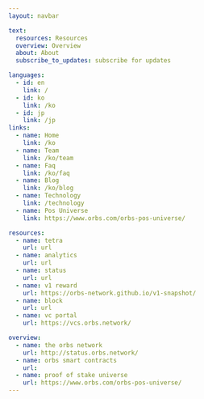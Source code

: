```yaml
---
layout: navbar

text:
  resources: Resources
  overview: Overview
  about: About
  subscribe_to_updates: subscribe for updates

languages:
  - id: en
    link: /
  - id: ko
    link: /ko
  - id: jp
    link: /jp
links:
  - name: Home
    link: /ko
  - name: Team
    link: /ko/team
  - name: Faq
    link: /ko/faq
  - name: Blog
    link: /ko/blog
  - name: Technology
    link: /technology
  - name: Pos Universe
    link: https://www.orbs.com/orbs-pos-universe/

resources:
  - name: tetra
    url: url
  - name: analytics
    url: url
  - name: status
    url: url
  - name: v1 reward
    url: https://orbs-network.github.io/v1-snapshot/
  - name: block
    url: url
  - name: vc portal
    url: https://vcs.orbs.network/

overview:
  - name: the orbs network
    url: http://status.orbs.network/
  - name: orbs smart contracts
    url:
  - name: proof of stake universe
    url: https://www.orbs.com/orbs-pos-universe/
---
```

